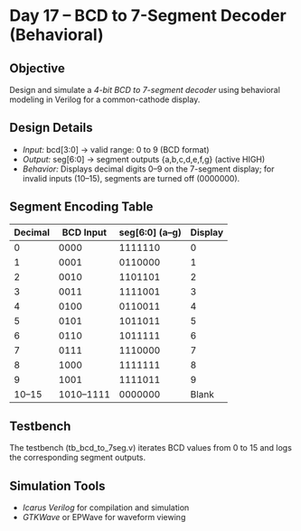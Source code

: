# Day 17 – BCD to 7-Segment Decoder (Behavioral)

## Objective
Design and simulate a *4-bit BCD to 7-segment decoder* using behavioral modeling in Verilog for a common-cathode display.

## Design Details
- *Input:* bcd[3:0] → valid range: 0 to 9 (BCD format)
- *Output:* seg[6:0] → segment outputs {a,b,c,d,e,f,g} (active HIGH)
- *Behavior:* Displays decimal digits 0–9 on the 7-segment display; for invalid inputs (10–15), segments are turned off (0000000).

## Segment Encoding Table

| Decimal | BCD Input | seg[6:0] (a–g) | Display |
|---------|-----------|----------------|---------|
| 0       | 0000      | 1111110        | 0       |
| 1       | 0001      | 0110000        | 1       |
| 2       | 0010      | 1101101        | 2       |
| 3       | 0011      | 1111001        | 3       |
| 4       | 0100      | 0110011        | 4       |
| 5       | 0101      | 1011011        | 5       |
| 6       | 0110      | 1011111        | 6       |
| 7       | 0111      | 1110000        | 7       |
| 8       | 1000      | 1111111        | 8       |
| 9       | 1001      | 1111011        | 9       |
| 10–15   | 1010–1111 | 0000000        | Blank   |

## Testbench
The testbench (tb_bcd_to_7seg.v) iterates BCD values from 0 to 15 and logs the corresponding segment outputs.

## Simulation Tools
- *Icarus Verilog* for compilation and simulation
- *GTKWave* or EPWave for waveform viewing
